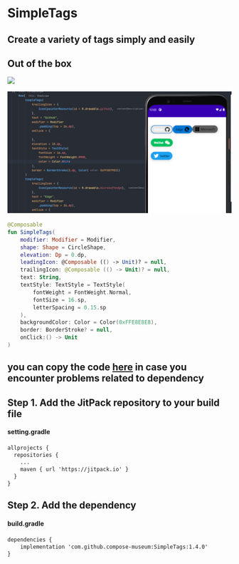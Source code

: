 # SimpleTags
## Create a variety of tags simply and easily
## Out of the box

[![](https://jitpack.io/v/compose-museum/SimpleTags.svg)](https://jitpack.io/#compose-museum/SimpleTags)

![](img.png)

``` kotlin
@Composable
fun SimpleTags(
    modifier: Modifier = Modifier,
    shape: Shape = CircleShape,
    elevation: Dp = 0.dp,
    leadingIcon: @Composable (() -> Unit)? = null,
    trailingIcon: @Composable (() -> Unit)? = null,
    text: String,
    textStyle: TextStyle = TextStyle(
        fontWeight = FontWeight.Normal,
        fontSize = 16.sp,
        letterSpacing = 0.15.sp
    ),
    backgroundColor: Color = Color(0xFFE8E8E8),
    border: BorderStroke? = null,
    onClick:() -> Unit
)
```

## you can copy the code [here](https://github.com/compose-museum/SimpleTags/blob/master/simpletags/src/main/java/org/compose/museum/simpletags/SimpleTags.kt) in case you encounter problems related to dependency

## Step 1. Add the JitPack repository to your build file

#### setting.gradle
```
allprojects {
  repositories {
    ...
    maven { url 'https://jitpack.io' }
  }
}
```

## Step 2. Add the dependency

#### build.gradle
```
dependencies {
    implementation 'com.github.compose-museum:SimpleTags:1.4.0'
}
```
